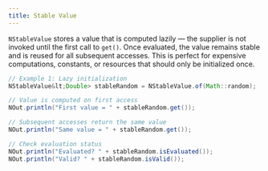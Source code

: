 ```yaml
---
title: Stable Value
---
```



`NStableValue` stores a value that is computed lazily — the supplier is not
invoked until the first call to `get()`. Once evaluated, the value remains stable
and is reused for all subsequent accesses. This is perfect for expensive computations,
constants, or resources that should only be initialized once.


```java
// Example 1: Lazy initialization
NStableValue&lt;Double> stableRandom = NStableValue.of(Math::random);

// Value is computed on first access
NOut.println("First value = " + stableRandom.get());

// Subsequent accesses return the same value
NOut.println("Same value = " + stableRandom.get());

// Check evaluation status
NOut.println("Evaluated? " + stableRandom.isEvaluated());
NOut.println("Valid? " + stableRandom.isValid());
```
